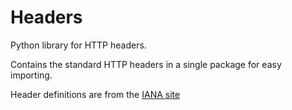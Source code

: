 # Headers

Python library for HTTP headers.

Contains the standard HTTP headers in a single package for easy importing.

Header definitions are from the [IANA site](https://www.iana.org/assignments/http-fields/http-fields.xhtml)